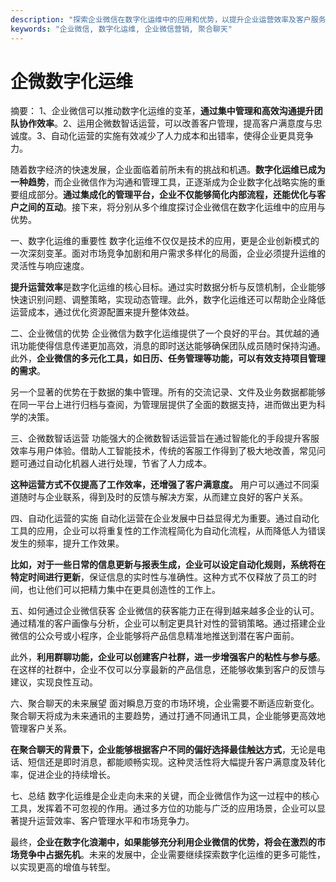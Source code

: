 ```yaml
---
description: "探索企业微信在数字化运维中的应用和优势，以提升企业运营效率及客户服务质量。"
keywords: "企业微信, 数字化运维, 企业微信营销, 聚合聊天"
---
```

# 企微数字化运维

摘要： 
1、企业微信可以推动数字化运维的变革，**通过集中管理和高效沟通提升团队协作效率**。2、运用企微数智话运营，可以改善客户管理，提高客户满意度与忠诚度。3、自动化运营的实施有效减少了人力成本和出错率，使得企业更具竞争力。

随着数字经济的快速发展，企业面临着前所未有的挑战和机遇。**数字化运维已成为一种趋势**，而企业微信作为沟通和管理工具，正逐渐成为企业数字化战略实施的重要组成部分。**通过集成化的管理平台，企业不仅能够简化内部流程，还能优化与客户之间的互动**。接下来，将分别从多个维度探讨企业微信在数字化运维中的应用与优势。

一、数字化运维的重要性
数字化运维不仅仅是技术的应用，更是企业创新模式的一次深刻变革。面对市场竞争加剧和用户需求多样化的局面，企业必须提升运维的灵活性与响应速度。

**提升运营效率**是数字化运维的核心目标。通过实时数据分析与反馈机制，企业能够快速识别问题、调整策略，实现动态管理。此外，数字化运维还可以帮助企业降低运营成本，通过优化资源配置来提升整体效益。

二、企业微信的优势
企业微信为数字化运维提供了一个良好的平台。其优越的通讯功能使得信息传递更加高效，消息的即时送达能够确保团队成员随时保持沟通。此外，**企业微信的多元化工具，如日历、任务管理等功能，可以有效支持项目管理的需求**。

另一个显著的优势在于数据的集中管理。所有的交流记录、文件及业务数据都能够在同一平台上进行归档与查阅，为管理层提供了全面的数据支持，进而做出更为科学的决策。

三、企微数智话运营
功能强大的企微数智话运营旨在通过智能化的手段提升客服效率与用户体验。借助人工智能技术，传统的客服工作得到了极大地改善，常见问题可通过自动化机器人进行处理，节省了人力成本。

**这种运营方式不仅提高了工作效率，还增强了客户满意度。** 用户可以通过不同渠道随时与企业联系，得到及时的反馈与解决方案，从而建立良好的客户关系。

四、自动化运营的实施
自动化运营在企业发展中日益显得尤为重要。通过自动化工具的应用，企业可以将重复性的工作流程简化为自动化流程，从而降低人为错误发生的频率，提升工作效果。

**比如，对于一些日常的信息更新与报表生成，企业可以设定自动化规则，系统将在特定时间进行更新**，保证信息的实时性与准确性。这种方式不仅释放了员工的时间，也让他们可以把精力集中在更具创造性的工作上。

五、如何通过企业微信获客
企业微信的获客能力正在得到越来越多企业的认可。通过精准的客户画像与分析，企业可以制定更具针对性的营销策略。通过搭建企业微信的公众号或小程序，企业能够将产品信息精准地推送到潜在客户面前。

此外，**利用群聊功能，企业可以创建客户社群，进一步增强客户的粘性与参与感**。在这样的社群中，企业不仅可以分享最新的产品信息，还能够收集到客户的反馈与建议，实现良性互动。

六、聚合聊天的未来展望
面对瞬息万变的市场环境，企业需要不断适应新变化。聚合聊天将成为未来通讯的主要趋势，通过打通不同通讯工具，企业能够更高效地管理客户关系。

**在聚合聊天的背景下，企业能够根据客户不同的偏好选择最佳触达方式**，无论是电话、短信还是即时消息，都能顺畅实现。这种灵活性将大幅提升客户满意度及转化率，促进企业的持续增长。

七、总结
数字化运维是企业走向未来的关键，而企业微信作为这一过程中的核心工具，发挥着不可忽视的作用。通过多方位的功能与广泛的应用场景，企业可以显著提升运营效率、客户管理水平和市场竞争力。

最终，**企业在数字化浪潮中，如果能够充分利用企业微信的优势，将会在激烈的市场竞争中占据先机**。未来的发展中，企业需要继续探索数字化运维的更多可能性，以实现更高的增值与转型。
